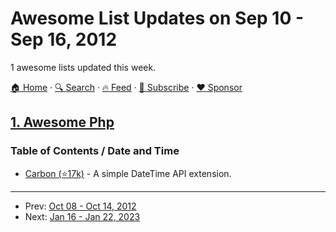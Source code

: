 # Awesome List Updates on Sep 10 - Sep 16, 2012

1 awesome lists updated this week.

[🏠 Home](/README.md) · [🔍 Search](https://www.trackawesomelist.com/search/) · [🔥 Feed](https://www.trackawesomelist.com/week/rss.xml) · [📮 Subscribe](https://trackawesomelist.us17.list-manage.com/subscribe?u=d2f0117aa829c83a63ec63c2f&id=36a103854c) · [❤️  Sponsor](https://github.com/sponsors/theowenyoung)



## [1. Awesome Php](/content/ziadoz/awesome-php/week/README.md)

### Table of Contents / Date and Time

*   [Carbon (⭐17k)](https://github.com/briannesbitt/Carbon) - A simple DateTime API extension.

---

- Prev: [Oct 08 - Oct 14, 2012](/content/2012/41/README.md)
- Next: [Jan 16 - Jan 22, 2023](/content/2023/3/README.md)